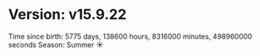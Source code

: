 # Version: v15.9.22
Time since birth: 5775 days, 138600 hours, 8316000 minutes, 498960000 seconds
Season: Summer ☀️
